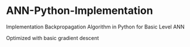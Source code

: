 # ANN-Python-Implementation
Implementation Backpropagation Algorithm in Python for Basic Level ANN

Optimized with basic gradient descent
